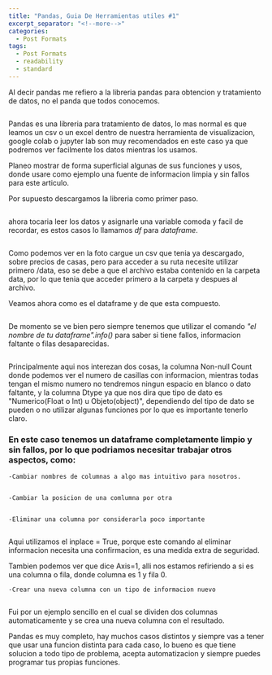 ```yaml
---
title: "Pandas, Guia De Herramientas utiles #1"
excerpt_separator: "<!--more-->"
categories:
  - Post Formats
tags:
  - Post Formats
  - readability
  - standard
---
```


Al decir pandas me refiero a la libreria pandas para obtencion y tratamiento de datos, no el panda que todos conocemos.

<figure style="width: 600px">
  <img src="{{ site.url }}{{ site.baseurl }}/assets/images/pandas.jpg" alt="">
</figure> 

<!--more-->

Pandas es una libreria para tratamiento de datos, lo mas normal es que leamos un csv o un excel dentro de nuestra herramienta de visualizacion, google colab o jupyter lab son muy recomendados en este caso ya que podremos ver facilmente los datos mientras los usamos.

Planeo mostrar de forma superficial algunas de sus funciones y usos, donde usare como ejemplo una fuente de informacion limpia y sin fallos para este articulo.

Por supuesto descargamos la libreria como primer paso.

<figure style="width: 600px">
  <img src="{{ site.url }}{{ site.baseurl }}/assets/images/import_pandas.JPG" alt="">
</figure> 

ahora tocaria leer los datos y asignarle una variable comoda y facil de recordar, es estos casos lo llamamos *df* para *dataframe*.

<figure style="width: 600px">
  <img src="{{ site.url }}{{ site.baseurl }}/assets/images/df_pandas.JPG" alt="">
</figure> 

Como podemos ver en la foto cargue un csv que tenia ya descargado, sobre precios de casas, pero para acceder a su ruta necesite utilizar primero /data, eso se debe a que el archivo estaba contenido en la carpeta data, por lo que tenia que acceder primero a la carpeta y despues al archivo.

Veamos ahora como es el dataframe y de que esta compuesto.

<figure style="width: 600px">
  <img src="{{ site.url }}{{ site.baseurl }}/assets/images/df_show.JPG" alt="">
</figure> 

De momento se ve bien pero siempre tenemos que utilizar el comando *"el nombre de tu dataframe".info()* para saber si tiene fallos, informacion faltante o filas desaparecidas.

<figure style="width: 600px">
  <img src="{{ site.url }}{{ site.baseurl }}/assets/images/df_info.JPG" alt="">
</figure> 

Principalmente aqui nos interezan dos cosas, la columna Non-null Count donde podemos ver el numero de casillas con informacion, mientras todas tengan el mismo numero no tendremos ningun espacio en blanco o dato faltante, y la columna Dtype ya que nos dira que tipo de dato es "Numerico(Float o Int) u Objeto(object)", dependiendo del tipo de dato se pueden o no utilizar algunas funciones por lo que es importante tenerlo claro.

### En este caso tenemos un dataframe completamente limpio y sin fallos, por lo que podriamos necesitar trabajar otros aspectos, como:

	-Cambiar nombres de columnas a algo mas intuitivo para nosotros.

<figure style="width: 600px">
  <img src="{{ site.url }}{{ site.baseurl }}/assets/images/cambiar_nombre.JPG" alt="">
</figure> 

	-Cambiar la posicion de una comlumna por otra 

<figure style="width: 600px">
  <img src="{{ site.url }}{{ site.baseurl }}/assets/images/reindex.JPG" alt="">
</figure> 

	-Eliminar una columna por considerarla poco importante

<figure style="width: 600px">
  <img src="{{ site.url }}{{ site.baseurl }}/assets/images/drop.JPG" alt="">
</figure> 

Aqui utilizamos el inplace = True, porque este comando al eliminar informacion necesita una confirmacion, es una medida extra de seguridad.

Tambien podemos ver que dice Axis=1, alli nos estamos refiriendo a si es una columna o fila, donde columna es 1 y fila 0.

	-Crear una nueva columna con un tipo de informacion nuevo

<figure style="width: 600px">
  <img src="{{ site.url }}{{ site.baseurl }}/assets/images/division.JPG" alt="">
</figure> 

Fui por un ejemplo sencillo en el cual se dividen dos columnas automaticamente y se crea una nueva columna con el resultado.

Pandas es muy completo, hay muchos casos distintos y siempre vas a tener que usar una funcion distinta para cada caso, lo bueno es que tiene solucion a todo tipo de problema, acepta automatizacion y siempre puedes programar tus propias funciones.
